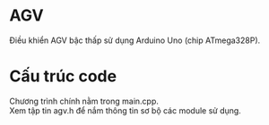 # AGV
Điều khiển AGV bậc thấp sử dụng Arduino Uno (chip ATmega328P).

# Cấu trúc code
Chương trình chính nằm trong main.cpp.<br/>
Xem tập tin agv.h để nắm thông tin sơ bộ các module sử dụng.
